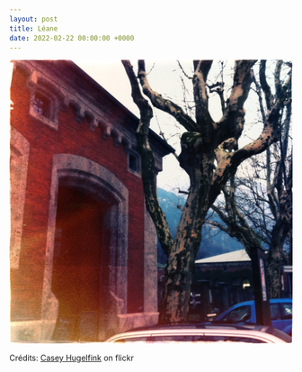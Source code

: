 ```yaml
---
layout: post
title: Léane
date: 2022-02-22 00:00:00 +0000
---
```


![Léane](/images/2022-02-22.jpg)

Crédits: [Casey Hugelfink](https://www.flickr.com/people/caseyhugelfink/) on flickr
